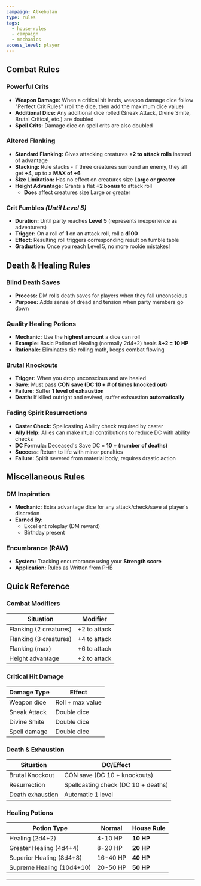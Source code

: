 ```yaml
---
campaign: Alkebulan
type: rules
tags:
  - house-rules
  - campaign
  - mechanics
access_level: player
---
```

## Combat Rules

### Powerful Crits

- **Weapon Damage:** When a critical hit lands, weapon damage dice follow "Perfect Crit Rules" (roll the dice, then add the maximum dice value)
- **Additional Dice:** Any additional dice rolled (Sneak Attack, Divine Smite, Brutal Critical, etc.) are doubled
- **Spell Crits:** Damage dice on spell crits are also doubled

### Altered Flanking

- **Standard Flanking:** Gives attacking creatures **+2 to attack rolls** instead of advantage
- **Stacking:** Rule stacks - if three creatures surround an enemy, they all get **+4**, up to a **MAX of +6**
- **Size Limitation:** Has no effect on creatures size **Large or greater**
- **Height Advantage:** Grants a flat **+2 bonus** to attack roll
    - **Does** affect creatures size Large or greater

### Crit Fumbles _(Until Level 5)_

- **Duration:** Until party reaches **Level 5** (represents inexperience as adventurers)
- **Trigger:** On a roll of **1** on an attack roll, roll a **d100**
- **Effect:** Resulting roll triggers corresponding result on fumble table
- **Graduation:** Once you reach Level 5, no more rookie mistakes!

## Death & Healing Rules

### Blind Death Saves

- **Process:** DM rolls death saves for players when they fall unconscious
- **Purpose:** Adds sense of dread and tension when party members go down

### Quality Healing Potions

- **Mechanic:** Use the **highest amount** a dice can roll
- **Example:** Basic Potion of Healing (normally 2d4+2) heals **8+2 = 10 HP**
- **Rationale:** Eliminates die rolling math, keeps combat flowing

### Brutal Knockouts

- **Trigger:** When you drop unconscious and are healed
- **Save:** Must pass **CON save (DC 10 + # of times knocked out)**
- **Failure:** Suffer **1 level of exhaustion**
- **Death:** If killed outright and revived, suffer exhaustion **automatically**

### Fading Spirit Resurrections

- **Caster Check:** Spellcasting Ability check required by caster
- **Ally Help:** Allies can make ritual contributions to reduce DC with ability checks
- **DC Formula:** Deceased's Save DC = **10 + (number of deaths)**
- **Success:** Return to life with minor penalties
- **Failure:** Spirit severed from material body, requires drastic action

## Miscellaneous Rules

### DM Inspiration

- **Mechanic:** Extra advantage dice for any attack/check/save at player's discretion
- **Earned By:**
    - Excellent roleplay (DM reward)
    - Birthday present

### Encumbrance (RAW)

- **System:** Tracking encumbrance using your **Strength score**
- **Application:** Rules as Written from PHB

## Quick Reference

### Combat Modifiers

|Situation|Modifier|
|---|---|
|Flanking (2 creatures)|+2 to attack|
|Flanking (3 creatures)|+4 to attack|
|Flanking (max)|+6 to attack|
|Height advantage|+2 to attack|

### Critical Hit Damage

|Damage Type|Effect|
|---|---|
|Weapon dice|Roll + max value|
|Sneak Attack|Double dice|
|Divine Smite|Double dice|
|Spell damage|Double dice|

### Death & Exhaustion

|Situation|DC/Effect|
|---|---|
|Brutal Knockout|CON save (DC 10 + knockouts)|
|Resurrection|Spellcasting check (DC 10 + deaths)|
|Death exhaustion|Automatic 1 level|

### Healing Potions

|Potion Type|Normal|House Rule|
|---|---|---|
|Healing (2d4+2)|4-10 HP|**10 HP**|
|Greater Healing (4d4+4)|8-20 HP|**20 HP**|
|Superior Healing (8d4+8)|16-40 HP|**40 HP**|
|Supreme Healing (10d4+10)|20-50 HP|**50 HP**|

---
